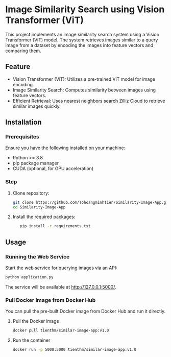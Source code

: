 # Image Similarity Search using Vision Transformer (ViT)
This project implements an image similarity search system using a Vision Transformer (ViT) model. The system retrieves images similar to a query image from a dataset by encoding the images into feature vectors and comparing them.

## Feature
- Vision Transformer (ViT): Utilizes a pre-trained ViT model for image encoding.
- Image Similarity Search: Computes similarity between images using feature vectors.
- Efficient Retrieval: Uses nearest neighbors search Zilliz Cloud to retrieve similar images quickly.

## Installation
### Prerequisites
Ensure you have the following installed on your machine:
- Python >= 3.8
- pip package manager
- CUDA (optional, for GPU acceleration)

### Step
1. Clone repository:
   ```bash
   git clone https://github.com/Tohoangminhtien/Similarity-Image-App.git
   cd Similarity-Image-App

2. Install the required packages:
   ```bash
      pip install -r requirements.txt
   ```
## Usage
### Running the Web Service
Start the web service for querying images via an API:
```bash
python application.py
```
The service will be available at http://127.0.0.1:5000/.

### Pull Docker Image from Docker Hub
You can pull the pre-built Docker image from Docker Hub and run it directly.

1. Pull the Docker image
   ```bash
   docker pull tienthm/similar-image-app:v1.0
   ```
2. Run the container
   ```bash
   docker run -p 5000:5000 tienthm/similar-image-app:v1.0
   ```

